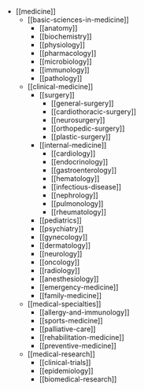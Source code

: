 - [[medicine]]
  - [[basic-sciences-in-medicine]]
    - [[anatomy]]
    - [[biochemistry]]
    - [[physiology]]
    - [[pharmacology]]
    - [[microbiology]]
    - [[immunology]]
    - [[pathology]]
  - [[clinical-medicine]]
    - [[surgery]]
      - [[general-surgery]]
      - [[cardiothoracic-surgery]]
      - [[neurosurgery]]
      - [[orthopedic-surgery]]
      - [[plastic-surgery]]
    - [[internal-medicine]]
      - [[cardiology]]
      - [[endocrinology]]
      - [[gastroenterology]]
      - [[hematology]]
      - [[infectious-disease]]
      - [[nephrology]]
      - [[pulmonology]]
      - [[rheumatology]]
    - [[pediatrics]]
    - [[psychiatry]]
    - [[gynecology]]
    - [[dermatology]]
    - [[neurology]]
    - [[oncology]]
    - [[radiology]]
    - [[anesthesiology]]
    - [[emergency-medicine]]
    - [[family-medicine]]
  - [[medical-specialties]]
    - [[allergy-and-immunology]]
    - [[sports-medicine]]
    - [[palliative-care]]
    - [[rehabilitation-medicine]]
    - [[preventive-medicine]]
  - [[medical-research]]
    - [[clinical-trials]]
    - [[epidemiology]]
    - [[biomedical-research]]
